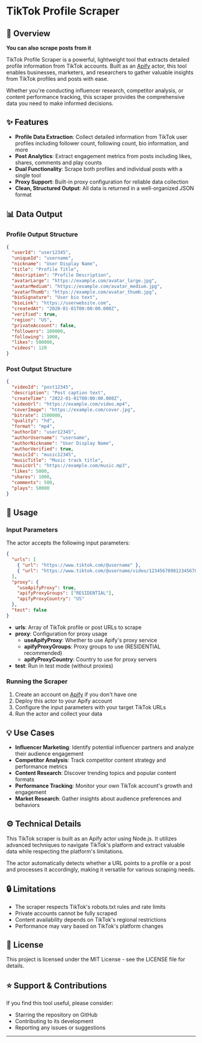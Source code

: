 # TikTok Profile Scraper

## 🚀 Overview

**You can also scrape posts from it**

TikTok Profile Scraper is a powerful, lightweight tool that extracts detailed profile information from TikTok accounts. Built as an [Apify](https://apify.com) actor, this tool enables businesses, marketers, and researchers to gather valuable insights from TikTok profiles and posts with ease.

Whether you're conducting influencer research, competitor analysis, or content performance tracking, this scraper provides the comprehensive data you need to make informed decisions.

## ✨ Features

- **Profile Data Extraction**: Collect detailed information from TikTok user profiles including follower count, following count, bio information, and more
- **Post Analytics**: Extract engagement metrics from posts including likes, shares, comments and play counts
- **Dual Functionality**: Scrape both profiles and individual posts with a single tool
- **Proxy Support**: Built-in proxy configuration for reliable data collection
- **Clean, Structured Output**: All data is returned in a well-organized JSON format

## 📊 Data Output

### Profile Output Structure

```json
{
  "userId": "user12345",
  "uniqueId": "username",
  "nickname": "User Display Name",
  "title": "Profile Title",
  "description": "Profile Description",
  "avatarLarge": "https://example.com/avatar_large.jpg",
  "avatarMedium": "https://example.com/avatar_medium.jpg",
  "avatarThumb": "https://example.com/avatar_thumb.jpg",
  "bioSignature": "User bio text",
  "bioLink": "https://userwebsite.com",
  "createdAt": "2020-01-01T00:00:00.000Z",
  "verified": true,
  "region": "US",
  "privateAccount": false,
  "followers": 100000,
  "following": 1000,
  "likes": 500000,
  "videos": 120
}
```

### Post Output Structure

```json
{
  "videoId": "post12345",
  "description": "Post caption text",
  "createTime": "2022-01-01T00:00:00.000Z",
  "videoUrl": "https://example.com/video.mp4",
  "coverImage": "https://example.com/cover.jpg",
  "bitrate": 1500000,
  "quality": "hd",
  "format": "mp4",
  "authorId": "user12345",
  "authorUsername": "username",
  "authorNickname": "User Display Name",
  "authorVerified": true,
  "musicId": "music12345",
  "musicTitle": "Music track title",
  "musicUrl": "https://example.com/music.mp3",
  "likes": 5000,
  "shares": 1000,
  "comments": 500,
  "plays": 50000
}
```

## 🔧 Usage

### Input Parameters

The actor accepts the following input parameters:

```json
{
  "urls": [
    { "url": "https://www.tiktok.com/@username" },
    { "url": "https://www.tiktok.com/@username/video/1234567890123456789" }
  ],
  "proxy": {
    "useApifyProxy": true,
    "apifyProxyGroups": ["RESIDENTIAL"],
    "apifyProxyCountry": "US"
  },
  "test": false
}
```

- **urls**: Array of TikTok profile or post URLs to scrape
- **proxy**: Configuration for proxy usage
  - **useApifyProxy**: Whether to use Apify's proxy service
  - **apifyProxyGroups**: Proxy groups to use (RESIDENTIAL recommended)
  - **apifyProxyCountry**: Country to use for proxy servers
- **test**: Run in test mode (without proxies)

### Running the Scraper

1. Create an account on [Apify](https://apify.com) if you don't have one
2. Deploy this actor to your Apify account
3. Configure the input parameters with your target TikTok URLs
4. Run the actor and collect your data

## 💡 Use Cases

- **Influencer Marketing**: Identify potential influencer partners and analyze their audience engagement
- **Competitor Analysis**: Track competitor content strategy and performance metrics
- **Content Research**: Discover trending topics and popular content formats
- **Performance Tracking**: Monitor your own TikTok account's growth and engagement
- **Market Research**: Gather insights about audience preferences and behaviors

## ⚙️ Technical Details

This TikTok scraper is built as an Apify actor using Node.js. It utilizes advanced techniques to navigate TikTok's platform and extract valuable data while respecting the platform's limitations.

The actor automatically detects whether a URL points to a profile or a post and processes it accordingly, making it versatile for various scraping needs.

## 🔒 Limitations

- The scraper respects TikTok's robots.txt rules and rate limits
- Private accounts cannot be fully scraped
- Content availability depends on TikTok's regional restrictions
- Performance may vary based on TikTok's platform changes

## 📝 License

This project is licensed under the MIT License - see the LICENSE file for details.

## ⭐ Support & Contributions

If you find this tool useful, please consider:
- Starring the repository on GitHub
- Contributing to its development
- Reporting any issues or suggestions

---